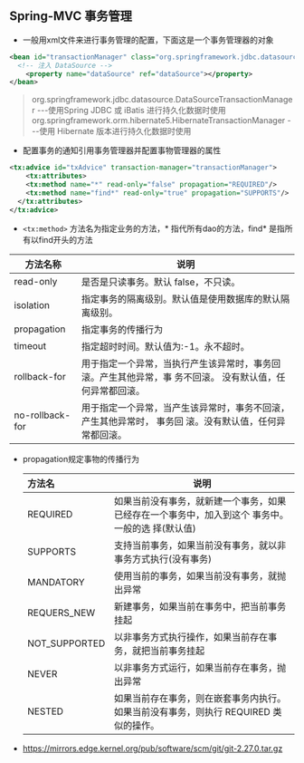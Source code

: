 

## Spring-MVC 事务管理

- 	一般用xml文件来进行事务管理的配置，下面这是一个事务管理器的对象
```xml
<bean id="transactionManager" class="org.springframework.jdbc.datasource.DataSourceTransactionManager">
  <!-- 注入 DataSource -->
	<property name="dataSource" ref="dataSource"></property>
</bean>
```
> org.springframework.jdbc.datasource.DataSourceTransactionManager ---使用Spring JDBC 或 iBatis 进行持久化数据时使用
> org.springframework.orm.hibernate5.HibernateTransactionManager ---使用 Hibernate 版本进行持久化数据时使用
- 配置事务的通知引用事务管理器并配置事物管理器的属性
```xml
<tx:advice id="txAdvice" transaction-manager="transactionManager">
	<tx:attributes>
  	<tx:method name="*" read-only="false" propagation="REQUIRED"/>
    <tx:method name="find*" read-only="true" propagation="SUPPORTS"/>
  </tx:attributes>
</tx:advice>
```
- `<tx:method>` 方法名为指定业务的方法，* 指代所有dao的方法，find* 是指所有以find开头的方法

| 方法名称        | 说明                                                         |
| --------------- | ------------------------------------------------------------ |
| read-only       | 是否是只读事务。默认 false，不只读。                         |
| isolation       | 指定事务的隔离级别。默认值是使用数据库的默认隔离级别。       |
| propagation     | 指定事务的传播行为                                           |
| timeout         | 指定超时时间。默认值为:-1。永不超时。                        |
| rollback-for    | 用于指定一个异常，当执行产生该异常时，事务回滚。产生其他异常，事 务不回滚。 没有默认值，任何异常都回滚。 |
| no-rollback-for | 用于指定一个异常，当产生该异常时，事务不回滚，产生其他异常时， 事务回 滚。没有默认值，任何异常都回滚。 |

- propagation规定事物的传播行为

  |方法名|说明|
  | :------------ | ------------------------------------------------------------ |
  | REQUIRED      | 如果当前没有事务，就新建一个事务，如果已经存在一个事务中，加入到这个 事务中。一般的选 择(默认值) |
  | SUPPORTS      | 支持当前事务，如果当前没有事务，就以非事务方式执行(没有事务) |
  | MANDATORY     | 使用当前的事务，如果当前没有事务，就抛出异常                 |
  | REQUERS_NEW   | 新建事务，如果当前在事务中，把当前事务挂起                   |
  | NOT_SUPPORTED | 以非事务方式执行操作，如果当前存在事务，就把当前事务挂起     |
  | NEVER         | 以非事务方式运行，如果当前存在事务，抛出异常                 |
  | NESTED        | 如果当前存在事务，则在嵌套事务内执行。如果当前没有事务，则执行 REQUIRED 类似的操作。 |






- https://mirrors.edge.kernel.org/pub/software/scm/git/git-2.27.0.tar.gz

